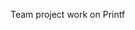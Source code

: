 Team project work on Printf

























































































































































































































































































































































